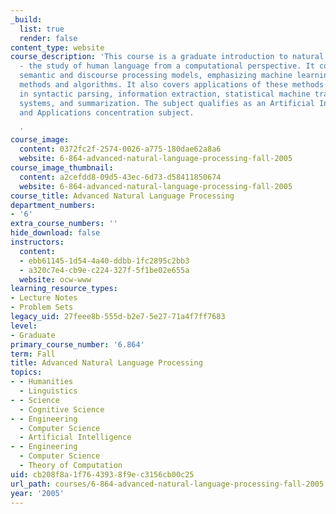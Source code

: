 ```yaml
---
_build:
  list: true
  render: false
content_type: website
course_description: 'This course is a graduate introduction to natural language processing
  - the study of human language from a computational perspective. It covers syntactic,
  semantic and discourse processing models, emphasizing machine learning or corpus-based
  methods and algorithms. It also covers applications of these methods and models
  in syntactic parsing, information extraction, statistical machine translation, dialogue
  systems, and summarization. The subject qualifies as an Artificial Intelligence
  and Applications concentration subject.

  '
course_image:
  content: 0372fc2f-2574-0026-a775-180dae62a8a6
  website: 6-864-advanced-natural-language-processing-fall-2005
course_image_thumbnail:
  content: a2cefdd8-09d5-43ec-6d73-d58411850674
  website: 6-864-advanced-natural-language-processing-fall-2005
course_title: Advanced Natural Language Processing
department_numbers:
- '6'
extra_course_numbers: ''
hide_download: false
instructors:
  content:
  - ebb61145-1d54-4a40-ddbb-1fc2895c2bb3
  - a320c7e4-cb9e-c224-327f-5f1be02e655a
  website: ocw-www
learning_resource_types:
- Lecture Notes
- Problem Sets
legacy_uid: 27feee8b-555d-b2e7-5e27-71a4f7ff7683
level:
- Graduate
primary_course_number: '6.864'
term: Fall
title: Advanced Natural Language Processing
topics:
- - Humanities
  - Linguistics
- - Science
  - Cognitive Science
- - Engineering
  - Computer Science
  - Artificial Intelligence
- - Engineering
  - Computer Science
  - Theory of Computation
uid: cb208f8a-1f76-4393-8f9e-c3156cb00c25
url_path: courses/6-864-advanced-natural-language-processing-fall-2005
year: '2005'
---
```

